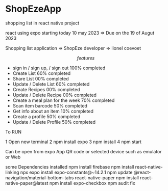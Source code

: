 # ShopEzeApp
shopping list in react native project

react using expo starting today 10 may 2023 => Due on the 19 of Augut 2023

Shopping list application => ShopEze    developer => lionel coevoet 

$$ features $$ 
- sign in  / sign up, / sign out        100% completed
- Create List                           60% completed
- Share List                            00% completed
- Update / Delete List                  60% completed
- Create Recipes                        00% completed
- Update / Delete Recipe                00% completed
- Create a meal plan for the week       70% completed 
- Scan item barcode                     50% completed
- Get info about an item                10% completed
- Create a profile                      50% completed
- Update / Delete Profile               50% completed



To RUN 

1 Open new terminal 
2 npm install expo
3 npm install
4 npm start

Can be open from expo App QR code or selected device such as emulator or Web 


some Dependencies installed 
npm install firebase
npm install react-native-linking
npx expo install expo-constants@~14.2.1
npm update @react-navigation/material-bottom-tabs react-native-paper
npm install react-native-paper@latest
npm install expo-checkbox
npm audit fix

